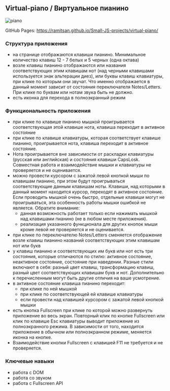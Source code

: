 ## Virtual-piano / Виртуальное пианино

![piano](https://user-images.githubusercontent.com/45296707/120938813-77092880-c71d-11eb-982c-0fede030b1ed.jpg)

GitHub Pages: https://ramitsan.github.io/Small-JS-projects/virtual-piano/

### Структура приложения
* на странице отображаются клавиши пианино. Минимальное количество клавиш 12 - 7 белых и 5 черных (одна октава)
* возле клавиш пианино отображаются или названия соответствующих этим клавишам нот (над черными клавишами используется знак альтерации диез), или буквы клавиш клавиатуры, при клике по которым они звучат. Что именно отображается в данный момент зависит от состояния переключателя Notes/Letters. При клике по буквам или нотам звука быть не должно.
* есть иконка для перехода в полноэкранный режим

### Функциональность приложения
* при клике по клавише пианино мышкой проигрывается соответствующая этой клавише нота, клавиша переходит в активное состояние
* при клике по клавише клавиатуры, которая соответствует клавише пианино, проигрывается нота, клавиша переходит в активное состояние.
* Нота проигрывается вне зависимости от раскладки клавиатуры (русская или английская) и состояния клавиши CapsLosk. Совместная работа и взаимодействие мышки и клавиатуры не проверяется и не оценивается.
* можно провести курсором с зажатой левой кнопкой мыши по клавишам пианино, при этом будут проигрываться соответствующие данным клавишам ноты. Клавиши, над которыми в данный момент находится курсор, переходят в активное состояние. Если проводить мышкой очень быстро, отдельные клавиши могут не проигрываться, эта особенность работы мышки ошибкой не является.
Обратите внимание:
  - данная возможность работает только если нажимать мышкой над клавишами пианино (не в любом месте приложения).
  - реализация указанного функционала для других кнопок мыши кроме левой не проверяется и не оценивается.
* при клике по переключателю Notes/Letters сменяется отображение возле клавиш пианино названий соответствующих этим клавишам нот или букв
* у клавиш пианино и соответствующих им букв или нот есть три состояния, которые отличаются по стилю: активное состояние, неактивное состояние, состояние при наведении. Разные стили включают в себя: разный цвет клавиш, трансформацию клавиш, разный цвет соответствующих клавишам букв и нот. Дополнительно к перечисленным могут быть другие отличия на ваше усмотрение.
* в активное состояние клавиша пианино переходит:
  - при клике по ней мышкой
  - при клике по соответствующей ей клавише клавиатуры
  - если провести над клавишей курсором с зажатой левой кнопкой мышки
* есть кнопка Fullscreen при клике по которой можно развернуть приложение во весь экран. Повторный клик по кнопке Fullscreen или клик по клавише Esc клавиатуры выводит приложение из полноэкранного режима. В зависимости от того, находится приложение в обычном или полноэкранном режиме, меняется иконка на кнопке.
* Взаимодействие кнопки Fullscreen с клавишей F11 не требуется и не проверяется.

### Ключевые навыки
* работа с DOM
* работа со звуком
* работа с Fullscreen API
